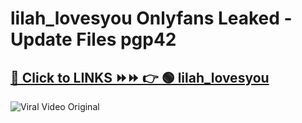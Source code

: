 
 # lilah_lovesyou Onlyfans Leaked - Update Files pgp42

## <h2><a href="https://clipsfans.com/lilah_lovesyou&ref=git">🔗 Click to LINKS ⏩⏩ 👉 🟢 lilah_lovesyou </a></h2>

<a href="https://clipsfans.com/lilah_lovesyou&ref=git" rel="nofollow" data-target="animated-image.originalLink"><img src="https://i.ibb.co.com/xMMVF88/686577567.gif" alt="Viral Video Original" style="max-width: 100%; display: inline-block;" data-target="animated-image.originalImage"></a>

